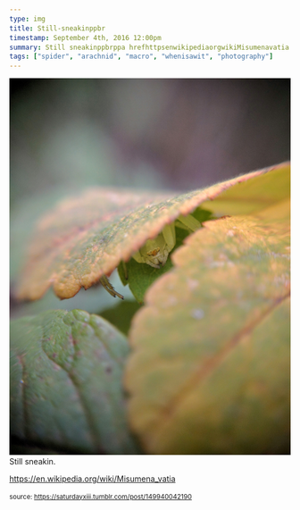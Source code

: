 ```yaml
---
type: img
title: Still-sneakinppbr
timestamp: September 4th, 2016 12:00pm
summary: Still sneakinppbrppa hrefhttpsenwikipediaorgwikiMisumenavatia targetblankhttpsenwikipediaorgwikiMisumenavatiaa
tags: ["spider", "arachnid", "macro", "whenisawit", "photography"]
---
```

<img src="../media/149940042190.jpg"/>
                                                                                          <div class="caption">
Still sneakin.

<br/>

<a href="https://en.wikipedia.org/wiki/Misumena_vatia" target="_blank">https://en.wikipedia.org/wiki/Misumena_vatia</a><br/>
 
                                    
                
                
                
                
                                
<small>source: https://saturdayxiii.tumblr.com/post/149940042190</small>